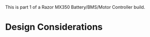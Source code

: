 This is part 1 of a Razor MX350 Battery/BMS/Motor Controller build. 


<h1>
  Design Considerations
</h1>
